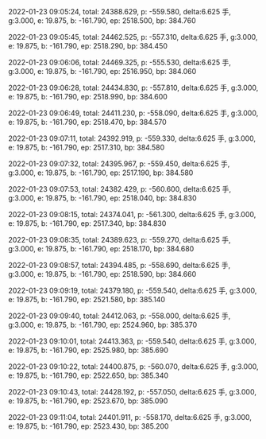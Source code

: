 2022-01-23 09:05:24, total: 24388.629, p: -559.580, delta:6.625 手, g:3.000, e: 19.875, b: -161.790, ep: 2518.500, bp: 384.760

2022-01-23 09:05:45, total: 24462.525, p: -557.310, delta:6.625 手, g:3.000, e: 19.875, b: -161.790, ep: 2518.290, bp: 384.450

2022-01-23 09:06:06, total: 24469.325, p: -555.530, delta:6.625 手, g:3.000, e: 19.875, b: -161.790, ep: 2516.950, bp: 384.060

2022-01-23 09:06:28, total: 24434.830, p: -557.810, delta:6.625 手, g:3.000, e: 19.875, b: -161.790, ep: 2518.990, bp: 384.600

2022-01-23 09:06:49, total: 24411.230, p: -558.090, delta:6.625 手, g:3.000, e: 19.875, b: -161.790, ep: 2518.470, bp: 384.570

2022-01-23 09:07:11, total: 24392.919, p: -559.330, delta:6.625 手, g:3.000, e: 19.875, b: -161.790, ep: 2517.310, bp: 384.580

2022-01-23 09:07:32, total: 24395.967, p: -559.450, delta:6.625 手, g:3.000, e: 19.875, b: -161.790, ep: 2517.190, bp: 384.580

2022-01-23 09:07:53, total: 24382.429, p: -560.600, delta:6.625 手, g:3.000, e: 19.875, b: -161.790, ep: 2518.040, bp: 384.830

2022-01-23 09:08:15, total: 24374.041, p: -561.300, delta:6.625 手, g:3.000, e: 19.875, b: -161.790, ep: 2517.340, bp: 384.830

2022-01-23 09:08:35, total: 24389.623, p: -559.270, delta:6.625 手, g:3.000, e: 19.875, b: -161.790, ep: 2518.170, bp: 384.680

2022-01-23 09:08:57, total: 24394.485, p: -558.690, delta:6.625 手, g:3.000, e: 19.875, b: -161.790, ep: 2518.590, bp: 384.660

2022-01-23 09:09:19, total: 24379.180, p: -559.540, delta:6.625 手, g:3.000, e: 19.875, b: -161.790, ep: 2521.580, bp: 385.140

2022-01-23 09:09:40, total: 24412.063, p: -558.000, delta:6.625 手, g:3.000, e: 19.875, b: -161.790, ep: 2524.960, bp: 385.370

2022-01-23 09:10:01, total: 24413.363, p: -559.540, delta:6.625 手, g:3.000, e: 19.875, b: -161.790, ep: 2525.980, bp: 385.690

2022-01-23 09:10:22, total: 24400.875, p: -560.070, delta:6.625 手, g:3.000, e: 19.875, b: -161.790, ep: 2522.650, bp: 385.340

2022-01-23 09:10:43, total: 24428.192, p: -557.050, delta:6.625 手, g:3.000, e: 19.875, b: -161.790, ep: 2523.670, bp: 385.090

2022-01-23 09:11:04, total: 24401.911, p: -558.170, delta:6.625 手, g:3.000, e: 19.875, b: -161.790, ep: 2523.430, bp: 385.200